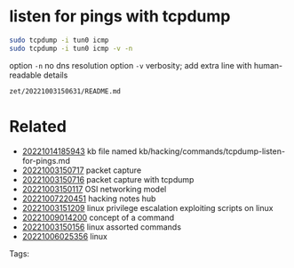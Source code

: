 # listen for pings with tcpdump
```bash
sudo tcpdump -i tun0 icmp
sudo tcpdump -i tun0 icmp -v -n
```
option `-n` no dns resolution
option `-v` verbosity; add extra line with human-readable details

` zet/20221003150631/README.md `

# Related

- [20221014185943](/zet/20221014185943/README.md) kb file named kb/hacking/commands/tcpdump-listen-for-pings.md
- [20221003150717](/zet/20221003150717/README.md) packet capture
- [20221003150716](/zet/20221003150716/README.md) packet capture with tcpdump
- [20221003150117](/zet/20221003150117/README.md) OSI networking model
- [20221007220451](/zet/20221007220451/README.md) hacking notes hub
- [20221003151209](/zet/20221003151209/README.md) linux privilege escalation exploiting scripts on linux
- [20221009014200](/zet/20221009014200/README.md) concept of a command
- [20221003150156](/zet/20221003150156/README.md) linux assorted commands
- [20221006025356](/zet/20221006025356/README.md) linux

Tags:

    
